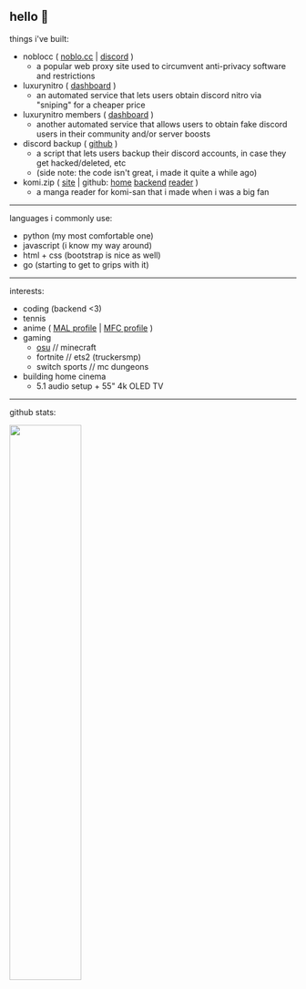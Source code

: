 hello 👋
---
things i've built:
- noblocc ( <a href="https://noblo.cc" target="_blank">noblo.cc</a> | <a href="https://discord.gg/GZ22YZBpv5" target="_blank">discord</a> )
  - a popular web proxy site used to circumvent anti-privacy software and restrictions
- luxurynitro ( <a href="https://dash.luxurynitro.com" target="_blank">dashboard</a> )
  - an automated service that lets users obtain discord nitro via "sniping" for a cheaper price
- luxurynitro members ( <a href="https://mem.luxurynitro.com/" target="_blank">dashboard</a> )
  - another automated service that allows users to obtain fake discord users in their community and/or server boosts
- discord backup ( <a href="https://github.com/itschasa/Discord-Backup" target="_blank">github</a> )
  - a script that lets users backup their discord accounts, in case they get hacked/deleted, etc
  - (side note: the code isn't great, i made it quite a while ago)
- komi.zip ( <a href="https://komi.zip" target="_blank">site</a> | github: <a href="https://github.com/itschasa/KomiZIP-Home" target="_blank">home</a> <a href="https://github.com/itschasa/KomiZIP-Backend" target="_blank">backend</a> <a href="https://github.com/itschasa/KomiZIP-Reader" target="_blank">reader</a> )
  - a manga reader for komi-san that i made when i was a big fan

---
languages i commonly use:
- python (my most comfortable one)
- javascript (i know my way around)
- html + css (bootstrap is nice as well)
- go (starting to get to grips with it)

---
interests:
- coding (backend <3)
- tennis
- anime ( <a href="https://myanimelist.net/profile/itschasa" target="_blank">MAL profile</a> | <a href="https://myfigurecollection.net/profile/chasa" target="_blank">MFC profile</a> )
- gaming
  - <a href="https://osu.ppy.sh/users/22335237" target="_blank">osu</a> // minecraft
  - fortnite // ets2 (truckersmp)
  - switch sports // mc dungeons
- building home cinema
  - 5.1 audio setup + 55" 4k OLED TV

---
github stats:

<a href="https://chasa.wtf">
  <img width="50%" src="https://github-readme-stats.vercel.app/api?username=itschasa&count_private=true&show_icons=true&theme=midnight-purple&hide_border=true"/>
</a>
